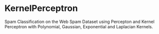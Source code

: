 # KernelPerceptron
Spam Classification on the Web Spam Dataset using Percepton and Kernel Perceptron with 
Polynomial, Gaussian, Exponential and Laplacian Kernels.
